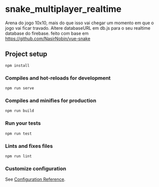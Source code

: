 # snake_multiplayer_realtime

Arena do jogo 10x10, mais do que isso vai chegar um momento em que o jogo vai ficar travado. 
Altere databaseURL em db.js para o seu realtime database do firebase.
feito com base em https://github.com/NasirNobin/vue-snake

## Project setup
```
npm install
```

### Compiles and hot-reloads for development
```
npm run serve
```

### Compiles and minifies for production
```
npm run build
```

### Run your tests
```
npm run test
```

### Lints and fixes files
```
npm run lint
```

### Customize configuration
See [Configuration Reference](https://cli.vuejs.org/config/).
